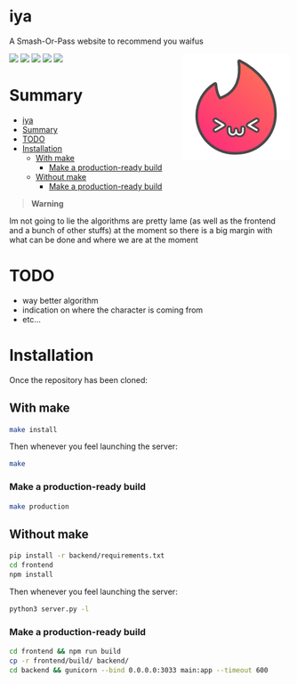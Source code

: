 # iya

A Smash-Or-Pass website to recommend you waifus

<img src="https://raw.githubusercontent.com/apoleon33/iya/master/frontend/public/static/logo192.png" align="right"> <img src="https://badgen.net/github/license/apoleon33/iya"> <a href="https://github.com/apoleon33/iya/actions/workflows/node.js.yml"> <img src="https://github.com/apoleon33/iya/actions/workflows/node.js.yml/badge.svg?branch=master"></a> <a href="https://github.com/apoleon33/iya/actions/workflows/docker-image.yml"><img src="https://github.com/apoleon33/iya/actions/workflows/docker-image.yml/badge.svg"></a> <img src="https://badgen.net/github/dependabot/apoleon33/iya"> <img src="https://pyheroku-badge.herokuapp.com/?app=iyap">

# Summary

- [iya](#iya)
- [Summary](#summary)
- [TODO](#todo)
- [Installation](#installation)
  - [With make](#with-make)
    - [Make a production-ready build](#make-a-production-ready-build)
  - [Without make](#without-make)
    - [Make a production-ready build](#make-a-production-ready-build-1)

> **Warning**

Im not going to lie the algorithms are pretty lame (as well as the frontend and a bunch of other stuffs) at the moment so there is a big margin with what can be done and where we are at the moment

# TODO

- way better algorithm
- indication on where the character is coming from
- etc...

# Installation

Once the repository has been cloned:

## With make

```sh
make install
```

Then whenever you feel launching the server:

```sh
make
```

### Make a production-ready build

```sh
make production
```

## Without make

```sh
pip install -r backend/requirements.txt
cd frontend
npm install
```

Then whenever you feel launching the server:

```sh
python3 server.py -l
```

### Make a production-ready build

```sh
cd frontend && npm run build
cp -r frontend/build/ backend/
cd backend && gunicorn --bind 0.0.0.0:3033 main:app --timeout 600
```
